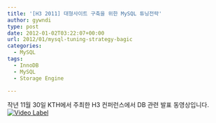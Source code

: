 ```yaml
---
title: '[H3 2011] 대형사이트 구축을 위한 MySQL 튜닝전략'
author: gywndi
type: post
date: 2012-01-02T03:22:07+00:00
url: 2012/01/mysql-tuning-strategy-bagic
categories:
  - MySQL
tags:
  - InnoDB
  - MySQL
  - Storage Engine

---
```

작년 11월 30일 KTH에서 주최한 H3 컨퍼런스에서 DB 관련 발표 동영상입니다.  
[![Video Label](http://img.youtube.com/vi/aVP0QOWEaFk/0.jpg)](https://youtu.be/aVP0QOWEaFk?t=0s)